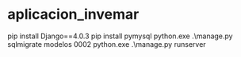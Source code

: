 # aplicacion_invemar
pip install Django==4.0.3
pip install pymysql
python.exe .\manage.py sqlmigrate modelos 0002
python.exe .\manage.py runserver
